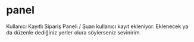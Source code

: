 # panel
Kullanıcı Kayıtlı Sipariş Paneli / Şuan kullanıcı kayıt ekleniyor. Eklenecek ya da düzenle dediğiniz yerler olura söylerseniz sevinirim.
